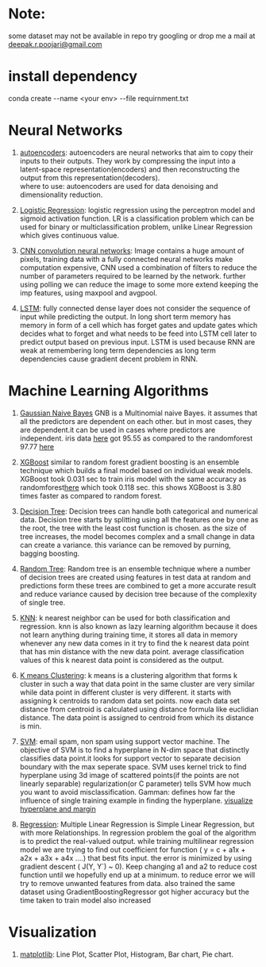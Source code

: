 # Note: 
some dataset may not be available in repo try googling or drop me a mail at deepak.r.poojari@gmail.com

# install dependency 
conda create --name \<your env\> --file requirnment.txt

# Neural Networks

1. [autoencoders](https://github.com/deepak6446/machine-learning/blob/master/DEEP_AUTOENCODERS/Untitled.ipynb): autoencoders are neural networks that aim to copy their inputs to their outputs. They work by compressing the input into a latent-space representation(encoders) and then reconstructing the output from this representation(decoders). <br>
where to use: autoencoders are used for data denoising and dimensionality reduction.

2. [Logistic Regression](https://github.com/deepak6446/machine-learning/blob/master/DEEP_logistic_regression_cat_prediction/Untitled.ipynb): logistic regression using the perceptron model and sigmoid activation function. LR is a classification problem which can be used for binary or multiclassification problem, unlike Linear Regression which gives continuous value.

3. [CNN convolution neural networks](https://github.com/deepak6446/machine-learning/blob/master/DEEP_CNN_digit_recognition/98%25handWrittenDigitPrediction.ipynb): Image contains a huge amount of pixels, training data with a fully connected neural networks make computation expensive, CNN used a combination of filters to reduce the number of parameters required to be learned by the network. further using polling we can reduce the image to some more extend keeping the imp features, using maxpool and avgpool.

4. [LSTM](https://github.com/deepak6446/machine-learning/blob/master/DEEP_LSTM/Generating%20next%20word%20in%20sequence%20using%20rnn.ipynb): fully connected dense layer does not consider the sequence of input while predicting the output. In long short term memory has memory in form of a cell which has forget gates and update gates which decides what to forget and what needs to be feed into LSTM cell later to predict output based on previous input. LSTM is used because RNN are weak at remembering long term dependencies as long term dependencies cause gradient decent problem in RNN.

# Machine Learning Algorithms

1. [Gaussian Naive Bayes](https://github.com/deepak6446/machine-learning/blob/master/NAIVE_BAYES/Untitled.ipynb)
GNB is a Multinomial naive Bayes. it assumes that all the predictors are dependent on each other. but in most cases, they are dependent.it can be used in cases where predictors are independent.
iris data [here](https://github.com/deepak6446/machine-learning/blob/master/NAIVE_BAYES/Untitled.ipynb) got 95.55 as compared to the randomforest 97.77 [here](https://github.com/deepak6446/machine-learning/blob/master/radom_forest/irisDataset%20random%20forest.ipynb)

2. [XGBoost](https://github.com/deepak6446/machine-learning/blob/master/XGBoost/Untitled.ipynb)
similar to random forest gradient boosting is an ensemble technique which builds a final model based on individual weak models.
XGBoost took  0.031 sec to train iris model with the same accuracy as randomforest[here](https://github.com/deepak6446/machine-learning/blob/master/radom_forest/irisDataset%20random%20forest.ipynb) which took 0.118 sec.
this shows XGBoost is 3.80 times faster as compared to random forest.

3. [Decision Tree](https://github.com/deepak6446/machine-learning/blob/master/decision_tree_%20loan_processing/Untitled.ipynb): Decision trees can handle both categorical and numerical data. Decision tree starts by splitting using all the features one by one as the root, the tree with the least cost function is chosen. as the size of tree increases, the model becomes complex and a small change in data can create a variance. this variance can be removed by purning, bagging boosting. 

4. [Random Tree](https://github.com/deepak6446/machine-learning/blob/master/random_forest/irisDataset%20random%20forest.ipynb): Random tree is an ensemble technique where a number of decision trees are created using features in test data at random and predictions form these trees are combined to get a more accurate result and reduce variance caused by decision tree because of the complexity of single tree.

5. [KNN](https://github.com/deepak6446/machine-learning/tree/master/KNN_Algorithm): k nearest neighbor can be used for both classification and regression. knn is also known as lazy learning algorithm because it does not learn anything during training time, it stores all data in memory whenever any new data comes in it try to find the k nearest data point that has min distance with the new data point. average classification values of this k nearest data point is considered as the output.

6. [K means Clustering](https://github.com/deepak6446/machine-learning/blob/master/K_MEANS_CLUSTERING/titanic%20dataset.ipynb): k means is a clustering algorithm that forms k cluster in such a way that data point in the same cluster are very similar while data point in different cluster is very different. it starts with assigning k centroids to random data set points. now each data set distance from centroid is calculated using distance formula like euclidian distance. The data point is assigned to centroid from which its distance is min.

7. [SVM](https://github.com/deepak6446/machine-learning/blob/master/SVM/spam%20non%20spam%20using%20svm.ipynb): email spam, non spam using support vector machine. The objective of SVM is to find a hyperplane in N-dim space that distinctly classifies data point.it looks for support vector to separate decision boundary with the max seperate space.
SVM uses kernel trick to find hyperplane using 3d image of scattered points(if the points are not linearly separable)
regularization(or C parameter) tells SVM how much you want to avoid misclassification.
Gamman: defines how far the influence of single training example in finding the hyperplane.
[visualize hyperplane and margin](https://github.com/deepak6446/machine-learning/blob/master/support_vector_machine_supervised/blobDataset.ipynb)

8. [Regression](https://github.com/deepak6446/machine-learning/blob/master/Regression/linearRegression.ipynb): Multiple Linear Regression is Simple Linear Regression, but with more Relationships. In regression problem the goal of the algorithm is to predict the real-valued output. while training multilinear regression model we are trying to find out coefficient for function ( y = c + a1x + a2x + a3x + a4x ....) that best fits input. the error is minimized by using gradient descent ( J(Y, Y`) ~ 0). Keep changing a1 and a2 to reduce cost function until we hopefully end up at a minimum. to reduce error we will try to remove unwanted features from data. 
also trained the same dataset using GradientBoostingRegressor got higher accuracy but the time taken to train model also increased

# Visualization

1. [matplotlib](https://github.com/deepak6446/machine-learning/blob/master/VISUALIZATION/visualization.ipynb): Line Plot, Scatter Plot, Histogram, Bar chart, Pie chart.
